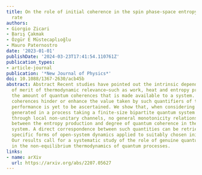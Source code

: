 ```yaml
---
title: On the role of initial coherence in the spin phase-space entropy production
  rate
authors:
- Giorgio Zicari
- Barış Çakmak
- Özgür E Müstecaplıoğlu
- Mauro Paternostro
date: '2023-01-01'
publishDate: '2024-03-23T17:41:54.110761Z'
publication_types:
- article-journal
publication: '*New Journal of Physics*'
doi: 10.1088/1367-2630/acb45b
abstract: Abstract Recent studies have pointed out the intrinsic dependence of figures
  of merit of thermodynamic relevance—such as work, heat and entropy production—on
  the amount of quantum coherences that is made available to a system. However, whether
  coherences hinder or enhance the value taken by such quantifiers of thermodynamic
  performance is yet to be ascertained. We show that, when considering entropy production
  generated in a process taking a finite-size bipartite quantum system out of equilibrium
  through local non-unitary channels, no general monotonicity relationship exists
  between the entropy production and degree of quantum coherence in the state of the
  system. A direct correspondence between such quantities can be retrieved when considering
  specific forms of open-system dynamics applied to suitably chosen initial states.
  Our results call for a systematic study of the role of genuine quantum features
  in the non-equilibrium thermodynamics of quantum processes.
links:
- name: arXiv
  url: https://arxiv.org/abs/2207.05627
---
```

